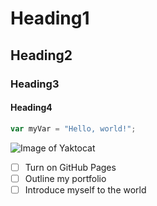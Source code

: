 # Heading1
## Heading2
### Heading3
#### Heading4

``` javascript
var myVar = "Hello, world!";
```



![Image of Yaktocat](https://octodex.github.com/images/yaktocat.png)


- [ ] Turn on GitHub Pages
- [ ] Outline my portfolio
- [ ] Introduce myself to the world
